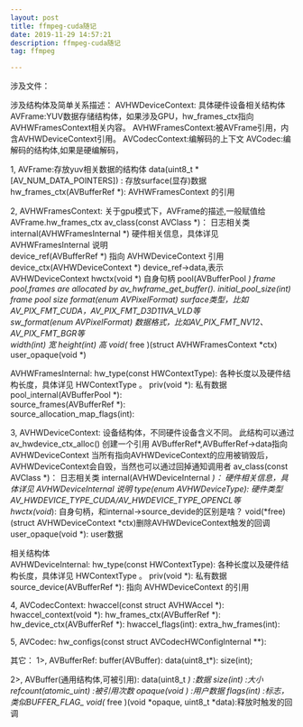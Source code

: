 ```yaml
---
layout: post
title: ffmpeg-cuda随记
date: 2019-11-29 14:57:21
description: ffmpeg-cuda随记
tag: ffmpeg

---
```




涉及文件：


涉及结构体及简单关系描述：
AVHWDeviceContext: 具体硬件设备相关结构体
AVFrame:YUV数据存储结构体，如果涉及GPU，hw_frames_ctx指向AVHWFramesContext相关内容。
AVHWFramesContext:被AVFrame引用，内含AVHWDeviceContext引用。
AVCodecContext:编解码的上下文
AVCodec:编解码的结构体,如果是硬编解码，



1, AVFrame:存放yuv相关数据的结构体
data(uint8_t *[AV_NUM_DATA_POINTERS]) :		存放surface(显存)数据
hw_frames_ctx(AVBufferRef *):				AVHWFramesContext 的引用

2, AVHWFramesContext:
关于gpu模式下，AVFrame的描述,一般赋值给AVFrame.hw_frames_ctx
av_class(const AVClass *)：				日志相关类
internal(AVHWFramesInternal *)			硬件相关信息，具体详见 AVHWFramesInternal 说明			
device_ref(AVBufferRef *)				指向 AVHWDeviceContext 引用
device_ctx(AVHWDeviceContext *)			device_ref->data,表示AVHWDeviceContext
hwctx(void *)							自身句柄
pool(AVBufferPool *)					frame pool,frames are allocated by av_hwframe_get_buffer().
initial_pool_size(int)					frame pool size
format(enum AVPixelFormat)				surface类型，比如AV_PIX_FMT_CUDA，AV_PIX_FMT_D3D11VA_VLD等		
sw_format(enum AVPixelFormat)			数据格式，比如AV_PIX_FMT_NV12、AV_PIX_FMT_BGR等			
width(int)								宽
height(int)								高
void(* 	free )(struct AVHWFramesContext *ctx)
user_opaque(void *)

AVHWFramesInternal: hw_type(const HWContextType):	各种长度以及硬件结构长度，具体详见 HWContextType 。
					priv(void *):					私有数据
					pool_internal(AVBufferPool *):	
					source_frames(AVBufferRef *):	
					source_allocation_map_flags(int):

3, AVHWDeviceContext:
设备结构体，不同硬件设备含义不同。
此结构可以通过 av_hwdevice_ctx_alloc() 创建一个引用 AVBufferRef*,AVBufferRef->data指向AVHWDeviceContext
当所有指向AVHWDeviceContext的应用被销毁后，AVHWDeviceContext会自毁，当然也可以通过回掉通知调用者
av_class(const AVClass *)：				日志相关类
internal(AVHWDeviceInternal *)：		硬件相关信息，具体详见 AVHWDeviceInternal 说明
type(enum AVHWDeviceType):				硬件类型AV_HWDEVICE_TYPE_CUDA/AV_HWDEVICE_TYPE_OPENCL等	
hwctx(void*):							自身句柄，和internal->source_devide的区别是啥？
void(*free)(struct AVHWDeviceContext *ctx)删除AVHWDeviceContext触发的回调
user_opaque(void *):					user数据												
	
相关结构体	
AVHWDeviceInternal: hw_type(const HWContextType):	各种长度以及硬件结构长度，具体详见 HWContextType 。
					priv(void *):					私有数据
					source_device(AVBufferRef *):	指向 AVHWDeviceContext 的引用

4, AVCodecContext:
hwaccel(const struct AVHWAccel *):
hwaccel_context(void *):
hw_frames_ctx(AVBufferRef *):
hw_device_ctx(AVBufferRef *):
hwaccel_flags(int):
extra_hw_frames(int):

5, AVCodec:
hw_configs(const struct AVCodecHWConfigInternal **):

其它：
1>, AVBufferRef:
buffer(AVBuffer):
data(uint8_t*):
size(int);

2>, AVBuffer(通用结构体,可被引用):
data(uint8_t *)				:数据
size(int)					:大小
refcount(atomic_uint)		:被引用次数
opaque(void *)				:用户数据
flags(int)					:标志，类似BUFFER_FLAG_*
void(* 	free )(void *opaque, uint8_t *data):释放时触发的回调